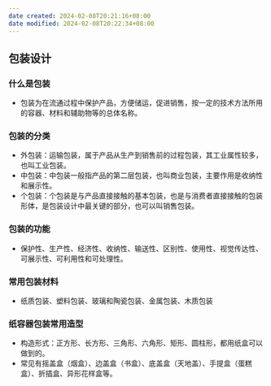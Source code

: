 ```yaml
---
date created: 2024-02-08T20:21:16+08:00
date modified: 2024-02-08T20:22:34+08:00
---
```

## 包装设计

### 什么是包装

- 包装为在流通过程中保护产品，方便储运，促进销售，按一定的技术方法所用的容器、材料和辅助物等的总体名称。

### 包装的分类

- 外包装：运输包装，属于产品从生产到销售前的过程包装，其工业属性较多，也叫工业包装。
- 中包装：中包装一般指产品的第二层包装，也叫商业包装，主要作用是收纳性和展示性。
- 个包装：个包装是与产品直接接触的基本包装，也是与消费者直接接触的包装形体，是包装设计中最关键的部分，也可以叫销售包装。

### 包装的功能

- 保护性、生产性、经济性、收纳性、输送性、区别性、使用性、视觉传达性、可展示性、可利用性和可处理性。

### 常用包装材料

- 纸质包装、塑料包装、玻璃和陶瓷包装、金属包装、木质包装

### 纸容器包装常用造型

- 构造形式：正方形、长方形、三角形、六角形、矩形、圆柱形，都用纸盒可以做到的。
- 常见有摇盖盒（烟盒）、边盖盒（书盒）、底盖盒（天地盖）、手提盒（蛋糕盒）、折插盒、异形花样盒等。